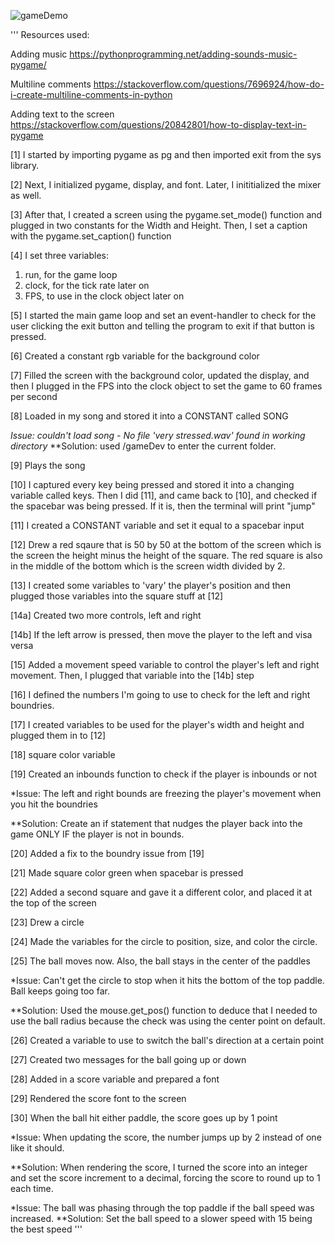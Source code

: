 ![gameDemo](https://github.com/user-attachments/assets/d6e53703-74c1-4992-8224-7bbebb443950)

'''
Resources used: 

Adding music
https://pythonprogramming.net/adding-sounds-music-pygame/

Multiline comments
https://stackoverflow.com/questions/7696924/how-do-i-create-multiline-comments-in-python

Adding text to the screen
https://stackoverflow.com/questions/20842801/how-to-display-text-in-pygame

[1]
I started by importing pygame as pg and then imported
exit from the sys library.

[2]
Next, I initialized pygame, display, and font. Later, I 
inititialized the mixer as well.

[3]
After that, I created a screen using the 
pygame.set_mode() function and plugged in 
two constants for the Width and Height.
Then, I set a caption with the pygame.set_caption() function

[4]
I set three variables: 
1. run, for the game loop
2. clock, for the tick rate later on
3. FPS, to use in the clock object later on

[5]
I started the main game loop and set an 
event-handler to check for the user clicking 
the exit button and telling the program to exit
if that button is pressed.

[6]
Created a constant rgb variable for the 
background color

[7]
Filled the screen with the background color, 
updated the display, and then I plugged in the 
FPS into the clock object to set the game to 
60 frames per second

[8]
Loaded in my song and stored it into a CONSTANT
called SONG

*Issue: couldn't load song - No file 'very stressed.wav' found in working directory* 
**Solution: used /gameDev to enter the current folder.

[9]
Plays the song 

[10]
I captured every key being pressed and stored it into a changing variable called keys. Then I did [11], and came back to [10], 
and checked if the spacebar was being pressed. If it is, then the terminal will print "jump"

[11]
I created a CONSTANT variable and set it equal to a spacebar input

[12]
Drew a red sqaure that is 50 by 50 at the bottom of the screen which is the screen the height minus the height of the 
square. The red square is also in the middle of the bottom which is the screen width divided by 2.

[13]
I created some variables to 'vary' the player's position and then plugged those variables into the square 
stuff at [12]

[14a]
Created two more controls, left and right

[14b]
If the left arrow is pressed, then move the player to
the left and visa versa

[15]
Added a movement speed variable to control the player's
left and right movement. Then, I plugged that variable into
the [14b] step

[16]
I defined the numbers I'm going to use to check for
the left and right boundries.

[17]
I created variables to be used for the player's width
and height and plugged them in to [12]

[18]
square color variable

[19]
Created an inbounds function to check if the player
is inbounds or not

*Issue: The left and right bounds are freezing the player's
movement when you hit the boundries

**Solution: Create an if statement that nudges the player 
back into the game ONLY IF the player is not in bounds.

[20]
Added a fix to the boundry issue from [19] 

[21]
Made square color green when spacebar is pressed

[22]
Added a second square and gave it a different color, and
placed it at the top of the screen

[23]
Drew a circle

[24]
Made the variables for the circle to position, size,
and color the circle.

[25]
The ball moves now.
Also, the ball stays in the center of the paddles

*Issue: Can't get the circle to stop when it hits the bottom
of the top paddle. Ball keeps going too far.

**Solution: Used the mouse.get_pos() function to deduce
that I needed to use the ball radius because the 
check was using the center point on default.

[26]
Created a variable to use to switch the ball's 
direction at a certain point

[27]
Created two messages for the ball going up or down

[28]
Added in a score variable and prepared a font

[29]
Rendered the score font to the screen

[30]
When the ball hit either paddle, the score goes up by 1
point

*Issue: When updating the score, the number jumps up
by 2 instead of one like it should.

**Solution: When rendering the score, I turned the score
into an integer and set the score increment to a decimal,
forcing the score to round up to 1 each time.

*Issue: The ball was phasing through the top paddle 
if the ball speed was increased.
**Solution: Set the ball speed to a slower speed with 15 
being the best speed
'''
